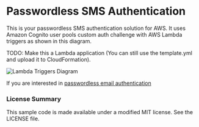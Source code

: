 # Passwordless SMS Authentication
This is your passwordless SMS authentication solution for AWS. It uses Amazon Cognito user pools custom auth challenge with AWS Lambda triggers as shown in this diagram.

TODO: Make this a Lambda application (You can still use the template.yml and upload it to CloudFormation).
 
![Lambda Triggers Diagram](https://docs.aws.amazon.com/cognito/latest/developerguide/images/lambda-challenges.png)

If you are interested in [passwordless email authentication](https://github.com/aws-samples/amazon-cognito-passwordless-email-auth/tree/master/cognito)

### License Summary

This sample code is made available under a modified MIT license. See the LICENSE file.
